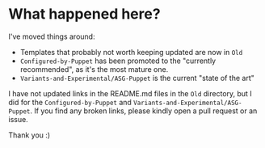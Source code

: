 # What happened here?

I've moved things around:

- Templates that probably not worth keeping updated are now in `Old`
- `Configured-by-Puppet` has been promoted to the "currently recommended", as it's the most mature one.
- `Variants-and-Experimental/ASG-Puppet` is the current "state of the art"

I have not updated links in the README.md files in the `Old` directory, but I did for the `Configured-by-Puppet` and `Variants-and-Experimental/ASG-Puppet`. If you find any broken links, please kindly open a pull request or an issue.

Thank you :)
